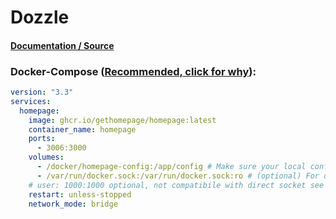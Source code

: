# Dozzle

#### [Documentation / Source](https://docs.linuxserver.io/images/docker-duckdns/ "Documentation / Source")

### Docker-Compose ([Recommended, click for why](https://docs.docker.com/compose/intro/features-uses/ "docs.docker.com Why use Compose")):

```yaml
version: "3.3"
services:
  homepage:
    image: ghcr.io/gethomepage/homepage:latest
    container_name: homepage
    ports:
      - 3006:3000
    volumes:
      - /docker/homepage-config:/app/config # Make sure your local config directory exists
      - /var/run/docker.sock:/var/run/docker.sock:ro # (optional) For docker integrations
    # user: 1000:1000 optional, not compatibile with direct socket see https://gethomepage.dev/en/configs/docker/#using-socket-directly
    restart: unless-stopped
    network_mode: bridge
```
